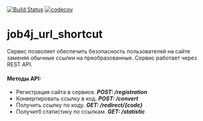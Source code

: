[![Build Status](https://travis-ci.org/smorozov30/job4j_url_shortcut.svg?branch=master)](https://travis-ci.org/smorozov30/job4j_url_shortcut)
[![codecov](https://codecov.io/gh/smorozov30/job4j_url_shortcut/branch/master/graph/badge.svg?token=EO2UDSSST4)](https://codecov.io/gh/smorozov30/job4j_url_shortcut)

# job4j_url_shortcut

Сервис позволяет обеспечить безопасность пользователей на сайте заменяя обычные ссылки на преобразованные.
Сервис работает через REST API. 

#### Методы API:

- Регистрация сайта в сервисе. ***POST: /registration***
- Конвертировать ссылку в код. ***POST: /convert***
- Получить ссылку по коду. ***GET: /redirect/{code}***
- Получитб статистику по ссылкам. ***GET: /statistic***